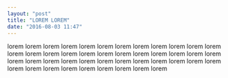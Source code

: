 ```yaml
---
layout: "post"
title: "LOREM LOREM"
date: "2016-08-03 11:47"
---
```

lorem lorem lorem lorem lorem lorem lorem lorem lorem lorem lorem lorem lorem lorem lorem lorem lorem lorem lorem lorem lorem lorem lorem lorem lorem lorem lorem lorem lorem lorem lorem lorem lorem lorem lorem lorem lorem lorem lorem lorem lorem lorem lorem lorem lorem
